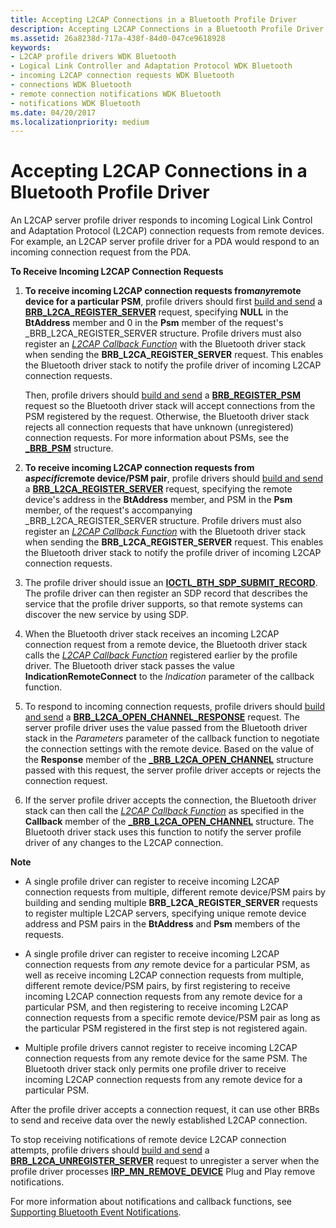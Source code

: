 ```yaml
---
title: Accepting L2CAP Connections in a Bluetooth Profile Driver
description: Accepting L2CAP Connections in a Bluetooth Profile Driver
ms.assetid: 26a8238d-717a-438f-84d0-047ce9618928
keywords:
- L2CAP profile drivers WDK Bluetooth
- Logical Link Controller and Adaptation Protocol WDK Bluetooth
- incoming L2CAP connection requests WDK Bluetooth
- connections WDK Bluetooth
- remote connection notifications WDK Bluetooth
- notifications WDK Bluetooth
ms.date: 04/20/2017
ms.localizationpriority: medium
---
```


# Accepting L2CAP Connections in a Bluetooth Profile Driver


An L2CAP server profile driver responds to incoming Logical Link Control and Adaptation Protocol (L2CAP) connection requests from remote devices. For example, an L2CAP server profile driver for a PDA would respond to an incoming connection request from the PDA.

**To Receive Incoming L2CAP Connection Requests**

1.  **To receive incoming L2CAP connection requests from*any*remote device for a particular PSM**, profile drivers should first [build and send](building-and-sending-a-brb.md) a [**BRB\_L2CA\_REGISTER\_SERVER**](https://msdn.microsoft.com/library/windows/hardware/ff536618) request, specifying **NULL** in the **BtAddress** member and 0 in the **Psm** member of the request's \_BRB\_L2CA\_REGISTER\_SERVER structure. Profile drivers must also register an [*L2CAP Callback Function*](https://msdn.microsoft.com/library/windows/hardware/ff536755) with the Bluetooth driver stack when sending the **BRB\_L2CA\_REGISTER\_SERVER** request. This enables the Bluetooth driver stack to notify the profile driver of incoming L2CAP connection requests.

    Then, profile drivers should [build and send](building-and-sending-a-brb.md) a [**BRB\_REGISTER\_PSM**](https://msdn.microsoft.com/library/windows/hardware/ff536621) request so the Bluetooth driver stack will accept connections from the PSM registered by the request. Otherwise, the Bluetooth driver stack rejects all connection requests that have unknown (unregistered) connection requests. For more information about PSMs, see the [**\_BRB\_PSM**](https://msdn.microsoft.com/library/windows/hardware/ff536865) structure.

2.  **To receive incoming L2CAP connection requests from a*specific*remote device/PSM pair**, profile drivers should [build and send](building-and-sending-a-brb.md) a [**BRB\_L2CA\_REGISTER\_SERVER**](https://msdn.microsoft.com/library/windows/hardware/ff536618) request, specifying the remote device's address in the **BtAddress** member, and PSM in the **Psm** member, of the request's accompanying \_BRB\_L2CA\_REGISTER\_SERVER structure. Profile drivers must also register an [*L2CAP Callback Function*](https://msdn.microsoft.com/library/windows/hardware/ff536755) with the Bluetooth driver stack when sending the **BRB\_L2CA\_REGISTER\_SERVER** request. This enables the Bluetooth driver stack to notify the profile driver of incoming L2CAP connection requests.

3.  The profile driver should issue an [**IOCTL\_BTH\_SDP\_SUBMIT\_RECORD**](https://msdn.microsoft.com/library/windows/hardware/ff536693). The profile driver can then register an SDP record that describes the service that the profile driver supports, so that remote systems can discover the new service by using SDP.

4.  When the Bluetooth driver stack receives an incoming L2CAP connection request from a remote device, the Bluetooth driver stack calls the [*L2CAP Callback Function*](https://msdn.microsoft.com/library/windows/hardware/ff536755) registered earlier by the profile driver. The Bluetooth driver stack passes the value **IndicationRemoteConnect** to the *Indication* parameter of the callback function.

5.  To respond to incoming connection requests, profile drivers should [build and send](building-and-sending-a-brb.md) a [**BRB\_L2CA\_OPEN\_CHANNEL\_RESPONSE**](https://msdn.microsoft.com/library/windows/hardware/ff536616) request. The server profile driver uses the value passed from the Bluetooth driver stack in the *Parameters* parameter of the callback function to negotiate the connection settings with the remote device. Based on the value of the **Response** member of the [**\_BRB\_L2CA\_OPEN\_CHANNEL**](https://msdn.microsoft.com/library/windows/hardware/ff536860) structure passed with this request, the server profile driver accepts or rejects the connection request.

6.  If the server profile driver accepts the connection, the Bluetooth driver stack can then call the [*L2CAP Callback Function*](https://msdn.microsoft.com/library/windows/hardware/ff536755) as specified in the **Callback** member of the [**\_BRB\_L2CA\_OPEN\_CHANNEL**](https://msdn.microsoft.com/library/windows/hardware/ff536860) structure. The Bluetooth driver stack uses this function to notify the server profile driver of any changes to the L2CAP connection.

**Note**  
-   A single profile driver can register to receive incoming L2CAP connection requests from multiple, different remote device/PSM pairs by building and sending multiple **BRB\_L2CA\_REGISTER\_SERVER** requests to register multiple L2CAP servers, specifying unique remote device address and PSM pairs in the **BtAddress** and **Psm** members of the requests.

-   A single profile driver can register to receive incoming L2CAP connection requests from *any* remote device for a particular PSM, as well as receive incoming L2CAP connection requests from multiple, different remote device/PSM pairs, by first registering to receive incoming L2CAP connection requests from any remote device for a particular PSM, and then registering to receive incoming L2CAP connection requests from a specific remote device/PSM pair as long as the particular PSM registered in the first step is not registered again.

-   Multiple profile drivers cannot register to receive incoming L2CAP connection requests from any remote device for the same PSM. The Bluetooth driver stack only permits one profile driver to receive incoming L2CAP connection requests from any remote device for a particular PSM.

 

After the profile driver accepts a connection request, it can use other BRBs to send and receive data over the newly established L2CAP connection.

To stop receiving notifications of remote device L2CAP connection attempts, profile drivers should [build and send](building-and-sending-a-brb.md) a [**BRB\_L2CA\_UNREGISTER\_SERVER**](https://msdn.microsoft.com/library/windows/hardware/ff536619) request to unregister a server when the profile driver processes [**IRP\_MN\_REMOVE\_DEVICE**](https://msdn.microsoft.com/library/windows/hardware/ff551738) Plug and Play remove notifications.

For more information about notifications and callback functions, see [Supporting Bluetooth Event Notifications](supporting-bluetooth-event-notifications.md).

 

 





